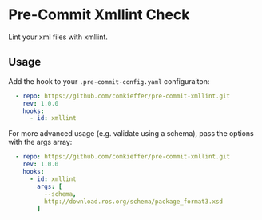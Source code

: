 # Pre-Commit Xmllint Check

Lint your xml files with xmllint.

## Usage

Add the hook to your `.pre-commit-config.yaml` configuraiton:

``` yaml
  - repo: https://github.com/comkieffer/pre-commit-xmllint.git
    rev: 1.0.0
    hooks:
      - id: xmllint
```

For more advanced usage (e.g. validate using a schema), pass the options with the args array:

``` yaml
  - repo: https://github.com/comkieffer/pre-commit-xmllint.git
    rev: 1.0.0
    hooks:
      - id: xmllint
        args: [
          --schema,
          http://download.ros.org/schema/package_format3.xsd
        ]
```
